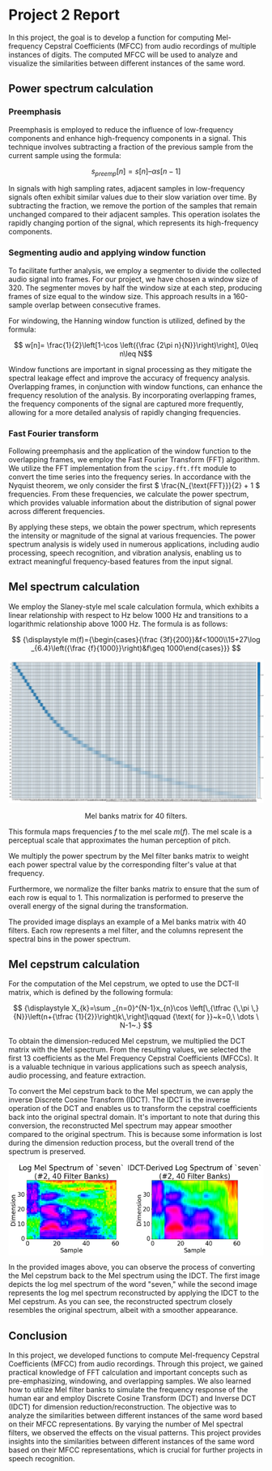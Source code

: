 # Project 2 Report

In this project, the goal is to develop a function for computing Mel-frequency Cepstral Coefficients (MFCC) from audio recordings of multiple instances of digits. The computed MFCC will be used to analyze and visualize the similarities between different instances of the same word.

## Power spectrum calculation

### Preemphasis

Preemphasis is employed to reduce the influence of low-frequency components and enhance high-frequency components in a signal. This technique involves subtracting a fraction of the previous sample from the current sample using the formula:

$$ s_{preemp}[n] = s[n] – \alpha s[n-1] $$

In signals with high sampling rates, adjacent samples in low-frequency signals often exhibit similar values due to their slow variation over time. By subtracting the fraction, we remove the portion of the samples that remain unchanged compared to their adjacent samples. This operation isolates the rapidly changing portion of the signal, which represents its high-frequency components.

### Segmenting audio and applying window function

To facilitate further analysis, we employ a segmenter to divide the collected audio signal into frames. For our project, we have chosen a window size of 320. The segmenter moves by half the window size at each step, producing frames of size equal to the window size. This approach results in a 160-sample overlap between consecutive frames.

For windowing, the Hanning window function is utilized, defined by the formula:

$$ w[n]= \frac{1}{2}\left[1-\cos \left({\frac {2\pi n}{N}}\right)\right], 0\leq n\leq N$$

Window functions are important in signal processing as they mitigate the spectral leakage effect and improve the accuracy of frequency analysis. Overlapping frames, in conjunction with window functions, can enhance the frequency resolution of the analysis. By incorporating overlapping frames, the frequency components of the signal are captured more frequently, allowing for a more detailed analysis of rapidly changing frequencies.

### Fast Fourier transform

Following preemphasis and the application of the window function to the overlapping frames, we employ the Fast Fourier Transform (FFT) algorithm. We utilize the FFT implementation from the `scipy.fft.fft` module to convert the time series into the frequency series. In accordance with the Nyquist theorem, we only consider the first $ \frac{N_{\text{FFT}}}{2} + 1 $ frequencies. From these frequencies, we calculate the power spectrum, which provides valuable information about the distribution of signal power across different frequencies.

By applying these steps, we obtain the power spectrum, which represents the intensity or magnitude of the signal at various frequencies. The power spectrum analysis is widely used in numerous applications, including audio processing, speech recognition, and vibration analysis, enabling us to extract meaningful frequency-based features from the input signal.

## Mel spectrum calculation

We employ the Slaney-style mel scale calculation formula, which exhibits a linear relationship with respect to Hz below 1000 Hz and transitions to a logarithmic relationship above 1000 Hz. The formula is as follows:

$$
{\displaystyle m(f)={\begin{cases}{\frac {3f}{200}}&f<1000\\15+27\log _{6.4}\left({\frac {f}{1000}}\right)&f\geq 1000\end{cases}}}
$$

![banks_matrix](assets/banks_matrix.jpg "banks matrix")

<p style="text-align: center;">Mel banks matrix for 40 filters.</p>

This formula maps frequencies $f$ to the mel scale $m(f)$. The mel scale is a perceptual scale that approximates the human perception of pitch.

We multiply the power spectrum by the Mel filter banks matrix to weight each power spectral value by the corresponding filter's value at that frequency.

Furthermore, we normalize the filter banks matrix to ensure that the sum of each row is equal to 1. This normalization is performed to preserve the overall energy of the signal during the transformation.

The provided image displays an example of a Mel banks matrix with 40 filters. Each row represents a mel filter, and the columns represent the spectral bins in the power spectrum.

## Mel cepstrum calculation

For the computation of the Mel cepstrum, we opted to use the DCT-II matrix, which is defined by the following formula:

$$
{\displaystyle X_{k}=\sum _{n=0}^{N-1}x_{n}\cos \left[\,{\tfrac {\,\pi \,}{N}}\left(n+{\tfrac {1}{2}}\right)k\,\right]\qquad {\text{ for }}~k=0,\ \dots \ N-1~.}
$$

To obtain the dimension-reduced Mel cepstrum, we multiplied the DCT matrix with the Mel spectrum. From the resulting values, we selected the first 13 coefficients as the Mel Frequency Cepstral Coefficients (MFCCs). It is a valuable technique in various applications such as speech analysis, audio processing, and feature extraction.

To convert the Mel cepstrum back to the Mel spectrum, we can apply the inverse Discrete Cosine Transform (IDCT). The IDCT is the inverse operation of the DCT and enables us to transform the cepstral coefficients back into the original spectral domain. It's important to note that during this conversion, the reconstructed Mel spectrum may appear smoother compared to the original spectrum. This is because some information is lost during the dimension reduction process, but the overall trend of the spectrum is preserved.

<div style="display: flex;">
    <img src="assets/seven2log_spectra40.png" alt="log mel spectrum of 'seven'" style="width: 46%;">
    <img src="assets/seven2idct40.png" alt="log mel spectrum of 'seven' reconstructed by IDCT" style="width: 54%;">
</div>

In the provided images above, you can observe the process of converting the Mel cepstrum back to the Mel spectrum using the IDCT. The first image depicts the log mel spectrum of the word "seven," while the second image represents the log mel spectrum reconstructed by applying the IDCT to the Mel cepstrum. As you can see, the reconstructed spectrum closely resembles the original spectrum, albeit with a smoother appearance.

## Conclusion

In this project, we developed functions to compute Mel-frequency Cepstral Coefficients (MFCC) from audio recordings. Through this project, we gained practical knowledge of FFT calculation and important concepts such as pre-emphasizing, windowing, and overlapping samples. We also learned how to utilize Mel filter banks to simulate the frequency response of the human ear and employ Discrete Cosine Transform (DCT) and Inverse DCT (IDCT) for dimension reduction/reconstruction. The objective was to analyze the similarities between different instances of the same word based on their MFCC representations. By varying the number of Mel spectral filters, we observed the effects on the visual patterns. This project provides insights into the similarities between different instances of the same word based on their MFCC representations, which is crucial for further projects in speech recognition.
